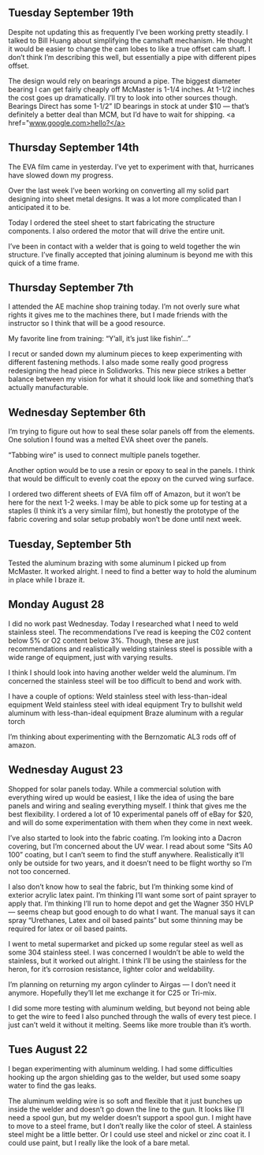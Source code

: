 ## Tuesday September 19th

Despite not updating this as frequently I’ve been working pretty steadily. I talked to Bill Huang about simplifying the camshaft mechanism. He thought it would be easier to change the cam lobes to like a true offset cam shaft. I don’t think I’m describing this well, but essentially a pipe with different pipes offset. 

The design would rely on bearings around a pipe. The biggest diameter bearing I can get fairly cheaply off McMaster is 1-1/4 inches. At 1-1/2 inches the cost goes up dramatically. I’ll try to look into other sources though. Bearings Direct has some 1-1/2” ID bearings in stock at under $10 — that’s definitely a better deal than MCM, but I’d have to wait for shipping. <a href="www.google.com>hello?</a>

## Thursday September 14th

The EVA film came in yesterday. I’ve yet to experiment with that, hurricanes have slowed down my progress. 

Over the last week I’ve been working on converting all my solid part designing into sheet metal designs. It was a lot more complicated than I anticipated it to be. 

Today I ordered the steel sheet to start fabricating the structure components. I also ordered the motor that will drive the entire unit. 

I’ve been in contact with a welder that is going to weld together the win structure. I’ve finally accepted that joining aluminum is beyond me with this quick of a time frame. 

## Thursday September 7th

I attended the AE machine shop training today. I’m not overly sure what rights it gives me to the machines there, but I made friends with the instructor so I think that will be a good resource. 

My favorite line from training: “Y’all, it’s just like fishin’…”

I recut or sanded down my aluminum pieces to keep experimenting with different fastening methods. I also made some really good progress redesigning the head piece in Solidworks. This new piece strikes a better balance between my vision for what it should look like and something that’s actually manufacturable. 

## Wednesday September 6th

I’m trying to figure out how to seal these solar panels off from the elements. One solution I found was a melted EVA sheet over the panels. 

“Tabbing wire” is used to connect multiple panels together. 

Another option would be to use a resin or epoxy to seal in the panels. I think that would be difficult to evenly coat the epoxy on the curved wing surface. 

I ordered two different sheets of EVA film off of Amazon, but it won’t be here for the next 1-2 weeks. I may be able to pick some up for testing at a staples (I think it’s a very similar film), but honestly the prototype of the fabric covering and solar setup probably won’t be done until next week. 

## Tuesday, September 5th

Tested the aluminum brazing with some aluminum I picked up from McMaster. It worked alright. I need to find a better way to hold the aluminum in place while I braze it. 

## Monday August 28

I did no work past Wednesday. Today I researched what I need to weld stainless steel. The recommendations I’ve read is keeping the C02 content below 5% or O2 content below 3%. Though, these are just recommendations and realistically welding stainless steel is possible with a wide range of equipment, just with varying results. 

I think I should look into having another welder weld the aluminum. I’m concerned the stainless steel will be too difficult to bend and work with. 

I have a couple of options:
Weld stainless steel with less-than-ideal equipment
Weld stainless steel with ideal equipment 
Try to bullshit weld aluminum with less-than-ideal equipment
Braze aluminum with a regular torch

I’m thinking about experimenting with the Bernzomatic AL3 rods off of amazon.  

## Wednesday August 23

Shopped for solar panels today. While a commercial solution with everything wired up would be easiest, I like the idea of using the bare panels and wiring and sealing everything myself. I think that gives me the best flexibility. I ordered a lot of 10 experimental panels off of eBay for $20, and will do some experimentation with them when they come in next week. 

I’ve also started to look into the fabric coating. I’m looking into a Dacron covering, but I’m concerned about the UV wear. I read about some “Sits A0 100” coating, but I can’t seem to find the stuff anywhere. Realistically it’ll only be outside for two years, and it doesn’t need to be flight worthy so I’m not too concerned. 

I also don’t know how to seal the fabric, but I’m thinking some kind of exterior acrylic latex paint. I’m thinking I’ll want some sort of paint sprayer to apply that. I’m thinking I’ll run to home depot and get the Wagner 350 HVLP — seems cheap but good enough to do what I want. The manual says it can spray “Urethanes, Latex and oil based paints” but some thinning may be required for latex or oil based paints. 

I went to metal supermarket and picked up some regular steel as well as some 304 stainless steel. I was concerned I wouldn’t be able to weld the stainless, but it worked out alright. I think I’ll be using the stainless for the heron, for it’s corrosion resistance, lighter color and weldability. 

I’m planning on returning my argon cylinder to Airgas — I don’t need it anymore. Hopefully they’ll let me exchange it for C25 or Tri-mix. 

I did some more testing with aluminum welding, but beyond not being able to get the wire to feed I also punched through the walls of every test piece. I just can’t weld it without it melting. Seems like more trouble than it’s worth. 

## Tues August 22

I began experimenting with aluminum welding. I had some difficulties hooking up the argon shielding gas to the welder, but used some soapy water to find the gas leaks. 

The aluminum welding wire is so soft and flexible that it just bunches up inside the welder and doesn’t go down the line to the gun. It looks like I’ll need a spool gun, but my welder doesn’t support a spool gun. I might have to move to a steel frame, but I don’t really like the color of steel. A stainless steel might be a little better. Or I could use steel and nickel or zinc coat it. I could use paint, but I really like the look of a bare metal.
